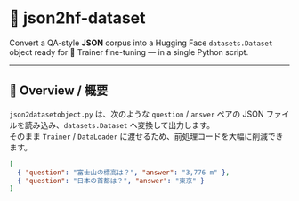 # 📝 json2hf-dataset

Convert a QA-style **JSON** corpus into a Hugging Face `datasets.Dataset` object
ready for 🤗 Trainer fine-tuning — in a single Python script.

---

## 📖 Overview / 概要
`json2datasetobject.py` は、次のような `question` / `answer` ペアの
JSON ファイルを読み込み、`datasets.Dataset` へ変換して出力します。  
そのまま `Trainer` / `DataLoader` に渡せるため、前処理コードを大幅に削減できます。

```json
[
  { "question": "富士山の標高は？", "answer": "3,776 m" },
  { "question": "日本の首都は？", "answer": "東京" }
]

